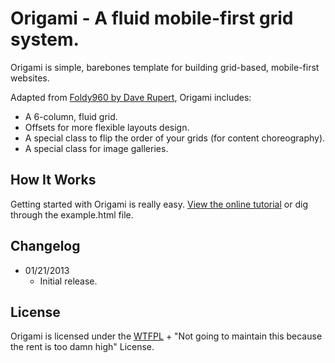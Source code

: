 # Origami - A fluid mobile-first grid system. 
Origami is simple, barebones template for building grid-based, mobile-first websites.

Adapted from [Foldy960 by Dave Rupert](https://github.com/davatron5000/Foldy960), Origami includes:

* A 6-column, fluid grid.
* Offsets for more flexible layouts design.
* A special class to flip the order of your grids (for content choreography).
* A special class for image galleries.

## How It Works
Getting started with Origami is really easy. [View the online tutorial](http://cferdinandi.github.com/origami/) or dig through the example.html file.

## Changelog
* 01/21/2013
  * Initial release.

## License
Origami is licensed under the [WTFPL](http://www.wtfpl.net/) + "Not going to maintain this because the rent is too damn high" License.
